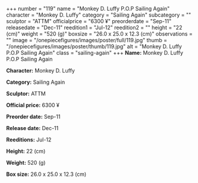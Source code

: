 +++
number = "119"
name = "Monkey D. Luffy P.O.P Sailing Again"
character = "Monkey D. Luffy"
category = "Sailing Again"
subcategory = ""
sculptor = "ATTM"
officialprice = "6300 ¥"
preorderdate = "Sep-11"
releasedate = "Dec-11"
reedition1 = "Jul-12"
reedition2 = ""
height = "22 (cm)"
weight = "520 (g)"
boxsize = "26.0 x 25.0 x 12.3 (cm)"
observations = ""
image = "/onepiecefigures/images/poster/full/119.jpg"
thumb = "/onepiecefigures/images/poster/thumb/119.jpg"
alt = "Monkey D. Luffy P.O.P Sailing Again"
class = "sailing-again"
+++
**Name:** Monkey D. Luffy P.O.P Sailing Again

**Character:** Monkey D. Luffy

**Category:** Sailing Again 

**Sculptor:** ATTM

**Official price:** 6300 ¥

**Preorder date:** Sep-11

**Release date:** Dec-11

**Reeditions:** Jul-12

**Height:** 22 (cm)

**Weight:** 520 (g)

**Box size:** 26.0 x 25.0 x 12.3 (cm)
